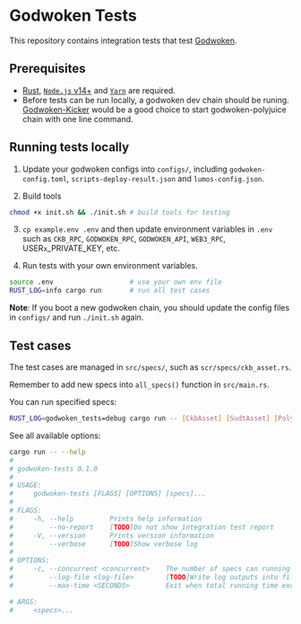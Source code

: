# Godwoken Tests

This repository contains integration tests that test [Godwoken](https://github.com/nervosnetwork/godwoken).

## Prerequisites

* [Rust](https://rustup.rs), [`Node.js` v14+](https://nodejs.org) and [`Yarn`](https://yarnpkg.com) are required.
* Before tests can be run locally, a godwoken dev chain should be runing.
[Godwoken-Kicker](https://github.com/RetricSu/godwoken-kicker) would be a good choice to start godwoken-polyjuice chain with one line command.
## Running tests locally

1. Update your godwoken configs into `configs/`, including `godwoken-config.toml`, `scripts-deploy-result.json` and `lumos-config.json`.

2. Build tools
```bash
chmod +x init.sh && ./init.sh # build tools for testing
```

3. `cp example.env .env` and then update environment variables in `.env` such as `CKB_RPC`, `GODWOKEN_RPC`, `GODWOKEN_API`, `WEB3_RPC`, USER`x`_PRIVATE_KEY, etc.

4. Run tests with your own environment variables.
```bash
source .env                   # use your own env file
RUST_LOG=info cargo run       # run all test cases
```

**Note**: If you boot a new godwoken chain, you should update the config files in `configs/` and run `./init.sh` again.

## Test cases

The test cases are managed in `src/specs/`, such as `scr/specs/ckb_asset.rs`.

Remember to add new specs into `all_specs()` function in `src/main.rs`.

You can run specified specs:

```bash
RUST_LOG=godwoken_tests=debug cargo run -- [CkbAsset] [SudtAsset] [Polyjuice] [OtherSpecStructName]
```

See all available options:

```bash
cargo run -- --help
# 
# godwoken-tests 0.1.0
#
# USAGE:
#     godwoken-tests [FLAGS] [OPTIONS] [specs]...
#
# FLAGS:
#     -h, --help         Prints help information
#         --no-report    [TODO]Do not show integration test report
#     -V, --version      Prints version information
#         --verbose      [TODO]Show verbose log
#
# OPTIONS:
#     -c, --concurrent <concurrent>    The number of specs can running concurrently [default: 1]
#         --log-file <log-file>        [TODO]Write log outputs into file.
#         --max-time <SECONDS>         Exit when total running time exceeds this limit

# ARGS:
#     <specs>... 
```
